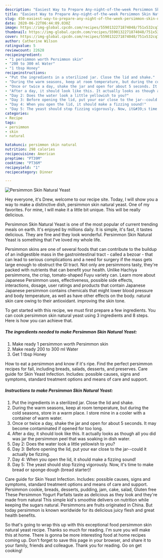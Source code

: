 ```yaml
---
description: "Easiest Way to Prepare Any-night-of-the-week Persimmon Skin Natural Yeast"
title: "Easiest Way to Prepare Any-night-of-the-week Persimmon Skin Natural Yeast"
slug: 450-easiest-way-to-prepare-any-night-of-the-week-persimmon-skin-natural-yeast
date: 2020-06-22T06:44:09.030Z
image: https://img-global.cpcdn.com/recipes/5590132271874048/751x532cq70/persimmon-skin-natural-yeast-recipe-main-photo.jpg
thumbnail: https://img-global.cpcdn.com/recipes/5590132271874048/751x532cq70/persimmon-skin-natural-yeast-recipe-main-photo.jpg
cover: https://img-global.cpcdn.com/recipes/5590132271874048/751x532cq70/persimmon-skin-natural-yeast-recipe-main-photo.jpg
author: Catherine Wilson
ratingvalue: 5
reviewcount: 22628
recipeingredient:
- "1 persimmon worth Persimmon skin"
- "200 to 300 ml Water"
- "1 tbsp Honey"
recipeinstructions:
- "Put the ingredients in a sterilized jar. Close the lid and shake."
- "During the warm seasons, keep at room temperature, but during the cold seasons, store in a warm place. I store mine in a cooler with a container of warm water."
- "Once or twice a day, shake the jar and open for about 5 seconds. It may become contaminated if opened for too long."
- "After a day, it should look like this. It actually looks as though all you did was jar the persimmon peel that was soaking in dish water."
- "Day 2: Does the water look a little yellowish to you?"
- "Day 3: Before opening the lid, put your ear close to the jar--could it actually be fizzing."
- "Day 4: When you open the lid, it should make a fizzing sound!"
- "Day 5: The yeast should stop fizzing vigorously. Now, it&#39;s time to make bread or sponge dough (bread starter)!"
categories:
- Recipe
tags:
- persimmon
- skin
- natural

katakunci: persimmon skin natural 
nutrition: 298 calories
recipecuisine: American
preptime: "PT39M"
cooktime: "PT36M"
recipeyield: "1"
recipecategory: Dinner

---
```



![Persimmon Skin Natural Yeast](https://img-global.cpcdn.com/recipes/5590132271874048/751x532cq70/persimmon-skin-natural-yeast-recipe-main-photo.jpg)

Hey everyone, it's Drew, welcome to our recipe site. Today, I will show you a way to make a distinctive dish, persimmon skin natural yeast. One of my favorites. For mine, I will make it a little bit unique. This will be really delicious.

Persimmon Skin Natural Yeast is one of the most popular of current trending meals on earth. It's enjoyed by millions daily. It is simple, it's fast, it tastes delicious. They are fine and they look wonderful. Persimmon Skin Natural Yeast is something that I've loved my whole life.

Persimmon skins are one of several foods that can contribute to the buildup of an indigestible mass in the gastrointestinal tract - called a bezoar - that can lead to serious complications and a need for surgery if the mass gets large enough to obstruct the GI tract. Not only are persimmons tasty, they&#39;re packed with nutrients that can benefit your health. Unlike Hachiya persimmons, the crisp, tomato-shaped Fuyu variety can. Learn more about Japanese Persimmon uses, effectiveness, possible side effects, interactions, dosage, user ratings and products that contain Japanese Japanese persimmon contains chemicals that might lower blood pressure and body temperature, as well as have other effects on the body. natural skin care owing to their antioxidant. improving the skin tone.


To get started with this recipe, we must first prepare a few ingredients. You can cook persimmon skin natural yeast using 3 ingredients and 8 steps. Here is how you can achieve that.

<!--inarticleads1-->

##### The ingredients needed to make Persimmon Skin Natural Yeast:

1. Make ready 1 persimmon worth Persimmon skin
1. Make ready 200 to 300 ml Water
1. Get 1 tbsp Honey


How to eat a persimmon and know if it&#39;s ripe. Find the perfect persimmon recipes for fall, including breads, salads, desserts, and preserves. Care guide for Skin Yeast Infection. Includes: possible causes, signs and symptoms, standard treatment options and means of care and support. 

<!--inarticleads2-->

##### Instructions to make Persimmon Skin Natural Yeast:

1. Put the ingredients in a sterilized jar. Close the lid and shake.
1. During the warm seasons, keep at room temperature, but during the cold seasons, store in a warm place. I store mine in a cooler with a container of warm water.
1. Once or twice a day, shake the jar and open for about 5 seconds. It may become contaminated if opened for too long.
1. After a day, it should look like this. It actually looks as though all you did was jar the persimmon peel that was soaking in dish water.
1. Day 2: Does the water look a little yellowish to you?
1. Day 3: Before opening the lid, put your ear close to the jar--could it actually be fizzing.
1. Day 4: When you open the lid, it should make a fizzing sound!
1. Day 5: The yeast should stop fizzing vigorously. Now, it&#39;s time to make bread or sponge dough (bread starter)!


Care guide for Skin Yeast Infection. Includes: possible causes, signs and symptoms, standard treatment options and means of care and support. Persimmon cookie, breads, desserts, pudding, jam, cake, salad, Gluten free These Persimmon Yogurt Parfaits taste as delicious as they look and they&#39;re made from natural This simple kid&#39;s smoothie delivers on nutrition while keeping the sugars natural. Persimmons are fruits originated in China. But today persimmon is known worldwide for its delicious juicy flesh and great health benefits. 

So that's going to wrap this up with this exceptional food persimmon skin natural yeast recipe. Thanks so much for reading. I'm sure you will make this at home. There is gonna be more interesting food at home recipes coming up. Don't forget to save this page in your browser, and share it to your family, friends and colleague. Thank you for reading. Go on get cooking!
